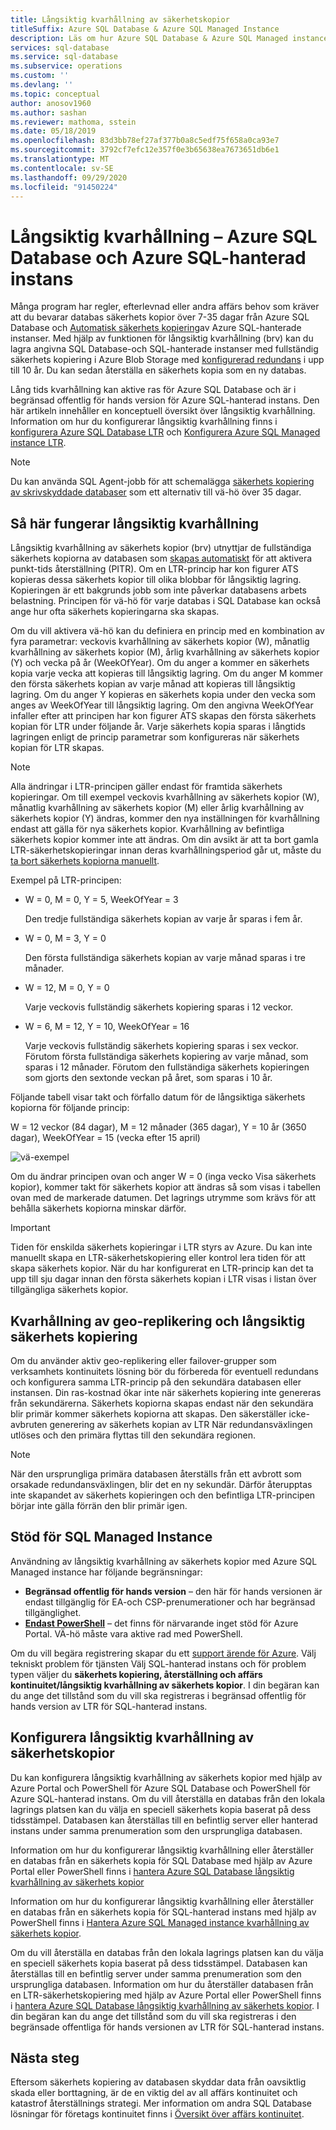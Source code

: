 ```yaml
---
title: Långsiktig kvarhållning av säkerhetskopior
titleSuffix: Azure SQL Database & Azure SQL Managed Instance
description: Läs om hur Azure SQL Database & Azure SQL Managed instance-stöd för lagring av fullständiga databas säkerhets kopior i upp till 10 år via principen för långsiktig kvarhållning.
services: sql-database
ms.service: sql-database
ms.subservice: operations
ms.custom: ''
ms.devlang: ''
ms.topic: conceptual
author: anosov1960
ms.author: sashan
ms.reviewer: mathoma, sstein
ms.date: 05/18/2019
ms.openlocfilehash: 83d3bb78ef27af377b0a8c5edf75f658a0ca93e7
ms.sourcegitcommit: 3792cf7efc12e357f0e3b65638ea7673651db6e1
ms.translationtype: MT
ms.contentlocale: sv-SE
ms.lasthandoff: 09/29/2020
ms.locfileid: "91450224"
---
```

# <a name="long-term-retention---azure-sql-database-and-azure-sql-managed-instance"></a>Långsiktig kvarhållning – Azure SQL Database och Azure SQL-hanterad instans

Många program har regler, efterlevnad eller andra affärs behov som kräver att du bevarar databas säkerhets kopior över 7-35 dagar från Azure SQL Database och [Automatisk säkerhets kopiering](automated-backups-overview.md)av Azure SQL-hanterade instanser. Med hjälp av funktionen för långsiktig kvarhållning (brv) kan du lagra angivna SQL Database-och SQL-hanterade instanser med fullständig säkerhets kopiering i Azure Blob Storage med [konfigurerad redundans](automated-backups-overview.md#backup-storage-redundancy) i upp till 10 år. Du kan sedan återställa en säkerhets kopia som en ny databas.

Lång tids kvarhållning kan aktive ras för Azure SQL Database och är i begränsad offentlig för hands version för Azure SQL-hanterad instans. Den här artikeln innehåller en konceptuell översikt över långsiktig kvarhållning. Information om hur du konfigurerar långsiktig kvarhållning finns i [konfigurera Azure SQL Database LTR](long-term-backup-retention-configure.md) och [Konfigurera Azure SQL Managed instance LTR](../managed-instance/long-term-backup-retention-configure.md). 

> [!NOTE]
> Du kan använda SQL Agent-jobb för att schemalägga [säkerhets kopiering av skrivskyddade databaser](https://docs.microsoft.com/sql/relational-databases/backup-restore/copy-only-backups-sql-server) som ett alternativ till vä-hö över 35 dagar.


## <a name="how-long-term-retention-works"></a>Så här fungerar långsiktig kvarhållning
     
Långsiktig kvarhållning av säkerhets kopior (brv) utnyttjar de fullständiga säkerhets kopiorna av databasen som [skapas automatiskt](automated-backups-overview.md) för att aktivera punkt-tids återställning (PITR). Om en LTR-princip har kon figurer ATS kopieras dessa säkerhets kopior till olika blobbar för långsiktig lagring. Kopieringen är ett bakgrunds jobb som inte påverkar databasens arbets belastning. Principen för vä-hö för varje databas i SQL Database kan också ange hur ofta säkerhets kopieringarna ska skapas.

Om du vill aktivera vä-hö kan du definiera en princip med en kombination av fyra parametrar: veckovis kvarhållning av säkerhets kopior (W), månatlig kvarhållning av säkerhets kopior (M), årlig kvarhållning av säkerhets kopior (Y) och vecka på år (WeekOfYear). Om du anger a kommer en säkerhets kopia varje vecka att kopieras till långsiktig lagring. Om du anger M kommer den första säkerhets kopian av varje månad att kopieras till långsiktig lagring. Om du anger Y kopieras en säkerhets kopia under den vecka som anges av WeekOfYear till långsiktig lagring. Om den angivna WeekOfYear infaller efter att principen har kon figurer ATS skapas den första säkerhets kopian för LTR under följande år. Varje säkerhets kopia sparas i långtids lagringen enligt de princip parametrar som konfigureras när säkerhets kopian för LTR skapas.

> [!NOTE]
> Alla ändringar i LTR-principen gäller endast för framtida säkerhets kopieringar. Om till exempel veckovis kvarhållning av säkerhets kopior (W), månatlig kvarhållning av säkerhets kopior (M) eller årlig kvarhållning av säkerhets kopior (Y) ändras, kommer den nya inställningen för kvarhållning endast att gälla för nya säkerhets kopior. Kvarhållning av befintliga säkerhets kopior kommer inte att ändras. Om din avsikt är att ta bort gamla LTR-säkerhetskopieringar innan deras kvarhållningsperiod går ut, måste du [ta bort säkerhets kopiorna manuellt](https://docs.microsoft.com/azure/sql-database/sql-database-long-term-backup-retention-configure#delete-ltr-backups).
> 

Exempel på LTR-principen:

-  W = 0, M = 0, Y = 5, WeekOfYear = 3

   Den tredje fullständiga säkerhets kopian av varje år sparas i fem år.
   
- W = 0, M = 3, Y = 0

   Den första fullständiga säkerhets kopian av varje månad sparas i tre månader.

- W = 12, M = 0, Y = 0

   Varje veckovis fullständig säkerhets kopiering sparas i 12 veckor.

- W = 6, M = 12, Y = 10, WeekOfYear = 16

   Varje veckovis fullständig säkerhets kopiering sparas i sex veckor. Förutom första fullständiga säkerhets kopiering av varje månad, som sparas i 12 månader. Förutom den fullständiga säkerhets kopieringen som gjorts den sextonde veckan på året, som sparas i 10 år. 

Följande tabell visar takt och förfallo datum för de långsiktiga säkerhets kopiorna för följande princip:

W = 12 veckor (84 dagar), M = 12 månader (365 dagar), Y = 10 år (3650 dagar), WeekOfYear = 15 (vecka efter 15 april)

   ![vä-exempel](./media/long-term-retention-overview/ltr-example.png)


Om du ändrar principen ovan och anger W = 0 (inga vecko Visa säkerhets kopior), kommer takt för säkerhets kopior att ändras så som visas i tabellen ovan med de markerade datumen. Det lagrings utrymme som krävs för att behålla säkerhets kopiorna minskar därför. 

> [!IMPORTANT]
> Tiden för enskilda säkerhets kopieringar i LTR styrs av Azure. Du kan inte manuellt skapa en LTR-säkerhetskopiering eller kontrol lera tiden för att skapa säkerhets kopior. När du har konfigurerat en LTR-princip kan det ta upp till sju dagar innan den första säkerhets kopian i LTR visas i listan över tillgängliga säkerhets kopior.  


## <a name="geo-replication-and-long-term-backup-retention"></a>Kvarhållning av geo-replikering och långsiktig säkerhets kopiering

Om du använder aktiv geo-replikering eller failover-grupper som verksamhets kontinuitets lösning bör du förbereda för eventuell redundans och konfigurera samma LTR-princip på den sekundära databasen eller instansen. Din ras-kostnad ökar inte när säkerhets kopiering inte genereras från sekundärerna. Säkerhets kopiorna skapas endast när den sekundära blir primär kommer säkerhets kopiorna att skapas. Den säkerställer icke-avbruten generering av säkerhets kopian av LTR När redundansväxlingen utlöses och den primära flyttas till den sekundära regionen. 

> [!NOTE]
> När den ursprungliga primära databasen återställs från ett avbrott som orsakade redundansväxlingen, blir det en ny sekundär. Därför återupptas inte skapandet av säkerhets kopieringen och den befintliga LTR-principen börjar inte gälla förrän den blir primär igen. 

## <a name="sql-managed-instance-support"></a>Stöd för SQL Managed Instance

Användning av långsiktig kvarhållning av säkerhets kopior med Azure SQL Managed instance har följande begränsningar:

- **Begränsad offentlig för hands version** – den här för hands versionen är endast tillgänglig för EA-och CSP-prenumerationer och har begränsad tillgänglighet.  
- [**Endast PowerShell**](../managed-instance/long-term-backup-retention-configure.md) – det finns för närvarande inget stöd för Azure Portal. VÄ-hö måste vara aktive rad med PowerShell. 

Om du vill begära registrering skapar du ett [support ärende för Azure](https://azure.microsoft.com/support/create-ticket/). Välj tekniskt problem för tjänsten Välj SQL-hanterad instans och för problem typen väljer du **säkerhets kopiering, återställning och affärs kontinuitet/långsiktig kvarhållning av säkerhets kopior**. I din begäran kan du ange det tillstånd som du vill ska registreras i begränsad offentlig för hands version av LTR för SQL-hanterad instans.

## <a name="configure-long-term-backup-retention"></a>Konfigurera långsiktig kvarhållning av säkerhetskopior

Du kan konfigurera långsiktig kvarhållning av säkerhets kopior med hjälp av Azure Portal och PowerShell för Azure SQL Database och PowerShell för Azure SQL-hanterad instans. Om du vill återställa en databas från den lokala lagrings platsen kan du välja en speciell säkerhets kopia baserat på dess tidsstämpel. Databasen kan återställas till en befintlig server eller hanterad instans under samma prenumeration som den ursprungliga databasen.

Information om hur du konfigurerar långsiktig kvarhållning eller återställer en databas från en säkerhets kopia för SQL Database med hjälp av Azure Portal eller PowerShell finns i [hantera Azure SQL Database långsiktig kvarhållning av säkerhets kopior](long-term-backup-retention-configure.md)

Information om hur du konfigurerar långsiktig kvarhållning eller återställer en databas från en säkerhets kopia för SQL-hanterad instans med hjälp av PowerShell finns i [Hantera Azure SQL Managed instance kvarhållning av säkerhets kopior](../managed-instance/long-term-backup-retention-configure.md).

Om du vill återställa en databas från den lokala lagrings platsen kan du välja en speciell säkerhets kopia baserat på dess tidsstämpel. Databasen kan återställas till en befintlig server under samma prenumeration som den ursprungliga databasen. Information om hur du återställer databasen från en LTR-säkerhetskopiering med hjälp av Azure Portal eller PowerShell finns i [hantera Azure SQL Database långsiktig kvarhållning av säkerhets kopior](long-term-backup-retention-configure.md). I din begäran kan du ange det tillstånd som du vill ska registreras i den begränsade offentliga för hands versionen av LTR för SQL-hanterad instans.

## <a name="next-steps"></a>Nästa steg

Eftersom säkerhets kopiering av databasen skyddar data från oavsiktlig skada eller borttagning, är de en viktig del av all affärs kontinuitet och katastrof återställnings strategi. Mer information om andra SQL Database lösningar för företags kontinuitet finns i [Översikt över affärs kontinuitet](business-continuity-high-availability-disaster-recover-hadr-overview.md).
 
